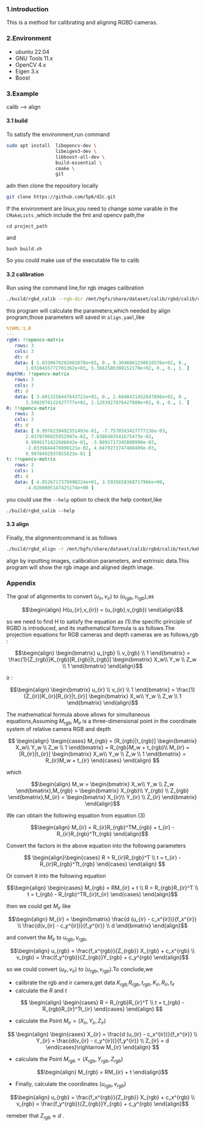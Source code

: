 ### 1.introduction
This is a method for calibrating and aligning RGBD cameras.

### 2.Environment
* ubuntu 22.04
* GNU Tools 11.x
* OpenCV 4.x
* Eigen 3.x
* Boost

### 3.Example
calib  --> align 
#### 3.1 build
To satisfy the environment,run command 
```bash
sudo apt install  libopencv-dev \
                  libeigen3-dev \
                  libboost-all-dev \
                  build-essential \
                  cmake \
                  git
```
adn then clone the repository locally
```bash
git clone https://github.com/5p6/d2c.git
```
If the environment are linux,you need to change some varable in the `CMakeLists` ,which include the fmt and opencv path,the 
```shell
cd project_path
```
and
```shell
bash build.sh
```

So you could make use of the executable file to calib
#### 3.2 calibration
Run using the command line,for rgb images calibration
```bash
./build/rgbd_calib --rgb-dir /mnt/hgfs/share/dataset/calib/rgbd/calib/calib/rgb/ --depth-dir /mnt/hgfs/share/dataset/calib/rgbd/calib/calib/infrared/ -h 6 -w 7 -o . -s 20
```
this program will calculate the parameters,which needed by align program,those parameters will saved in `align.yaml`,like
```yaml
%YAML:1.0
---
rgbK: !!opencv-matrix
   rows: 3
   cols: 3
   dt: d
   data: [ 1.0330670202081678e+03, 0., 9.3046861250618576e+02, 0.,
       1.0310455772701362e+03, 5.3662586300152179e+02, 0., 0., 1. ]
depthK: !!opencv-matrix
   rows: 3
   cols: 3
   dt: d
   data: [ 3.6013258447643722e+02, 0., 2.6048421452847896e+02, 0.,
       3.5982078122427777e+02, 2.1293927876427088e+02, 0., 0., 1. ]
R: !!opencv-matrix
   rows: 3
   cols: 3
   dt: d
   data: [ 9.9976239492351493e-01, -7.7578583427777136e-03,
       2.0370796025952997e-02, 7.8386493541675473e-03,
       9.9996171422686042e-01, -3.8891717345808990e-03,
       -2.0339844470890121e-02, 4.0479271747460499e-03,
       9.9978492937855823e-01 ]
t: !!opencv-matrix
   rows: 3
   cols: 1
   dt: d
   data: [ 4.0526717379990224e+01, 3.5935658368717966e+00,
       -4.0260805147425174e+00 ]
```

you could use the `--help` option to check the help context,like
```shell
./build/rgbd_calib --help
```

#### 3.3 align
Finally, the alignmentcommand is as follows
```bash
./build/rgbd_align -r /mnt/hgfs/share/dataset/calib/rgbd/calib/test/kehu/rgb.png -d /mnt/hgfs/share/dataset/calib/rgbd/calib/test/kehu/depth.png -p ./align.yaml
```
align by inputting images, calibration parameters, and extrinsic data.This program will show the rgb image and aligned depth image.

### Appendix
The goal of alignmentis to convert $(u_{ir},v_{ir})$ to $(u_{rgb},v_{rgb})$,as

$$\begin{align}
  H(u_{ir},v_{ir}) = (u_{rgb},v_{rgb})
\end{align}$$

so we need to find H to satisfy the equation as (1).the specific principle of RGBD is introduced, and its mathematical formula is as follows.The projection equations for RGB cameras and depth cameras are as follows,rgb : 

$$\begin{align}
  \begin{bmatrix}
    u_{rgb} \\ v_{rgb} \\ 1
  \end{bmatrix}  = \frac{1}{Z_{rgb}}K_{rgb}[R_{rgb}|t_{rgb}] \begin{bmatrix}
    X_w\\ Y_w \\ Z_w \\ 1
  \end{bmatrix}
\end{align}$$

ir : 

$$\begin{align}
  \begin{bmatrix}
    u_{ir} \\ v_{ir} \\ 1
  \end{bmatrix}  = \frac{1}{Z_{ir}}K_{ir}[R_{ir}|t_{ir}] \begin{bmatrix}
    X_w\\ Y_w \\ Z_w \\ 1
  \end{bmatrix}
\end{align}$$

The mathematical formula above allows for simultaneous equations,Assuming $M_{rgb},M_{ir}$ is a three-dimensional point in the coordinate system of relative camera RGB and depth

$$
\begin{align}
\begin{cases}
  M_{rgb} =  [R_{rgb}|t_{rgb}] \begin{bmatrix}
    X_w\\ Y_w \\ Z_w \\ 1
  \end{bmatrix} = R_{rgb}M_w + t_{rgb}\\
  M_{ir} = [R_{ir}|t_{ir}] \begin{bmatrix}
    X_w\\ Y_w \\ Z_w \\ 1
  \end{bmatrix} = R_{ir}M_w + t_{ir}
\end{cases}
\end{align}
$$

which

$$\begin{align}
M_w = \begin{bmatrix}
    X_w\\ Y_w \\ Z_w 
    \end{bmatrix},M_{rgb} = \begin{bmatrix}
    X_{rgb}\\ Y_{rgb} \\ Z_{rgb} 
    \end{bmatrix},M_{ir} = \begin{bmatrix}
    X_{ir}\\ Y_{ir} \\ Z_{ir} 
    \end{bmatrix}
\end{align}$$

We can obtain the following equation from equation (3)

$$\begin{align}
  M_{ir} = R_{ir}R_{rgb}^TM_{rgb} + t_{ir} - R_{ir}R_{rgb}^Tt_{rgb}
\end{align}$$

Convert the factors in the above equation into the following parameters

$$
\begin{align}\begin{cases}
  R = R_{ir}R_{rgb}^T \\
  t = t_{ir} - R_{ir}R_{rgb}^Tt_{rgb}
\end{cases}
\end{align}
$$

Or convert it into the following equation

$$\begin{align}
\begin{cases}
  M_{rgb} = RM_{ir} + t \\
  R = R_{rgb}R_{ir}^T \\
  t = t_{rgb} - R_{rgb}^TR_{ir}t_{ir}
\end{cases}
\end{align}$$

then we could get $M_{ir}$ like

$$\begin{align}
  M_{ir} = \begin{bmatrix}
    \frac{d (u_{ir} - c_x^{ir})}{f_x^{ir}} \\ \frac{d(v_{ir} - c_y^{ir})}{f_y^{ir}} \\ d
  \end{bmatrix}
\end{align}$$

and convert the $M_{ir}$ to $u_{rgb},v_{rgb}$,

$$\begin{align}
  u_{rgb} =  \frac{f_x^{rgb}}{Z_{rgb}} X_{rgb} + c_x^{rgb} \\
  v_{rgb} = \frac{f_y^{rgb}}{Z_{rgb}}Y_{rgb} + c_y^{rgb}
\end{align}$$

so we could convert  $(u_{ir},v_{ir})$ to $(u_{rgb},v_{rgb})$.To conclude,we 
* calibrate the rgb and ir camera,get data $K_{rgb,}R_{rgb},t_{rgb},K_{ir},R_{ir},t_{ir}$
* calculate the  $R$ and $t$

$$
\begin{align}
\begin{cases}
  R = R_{rgb}R_{ir}^T \\
  t = t_{rgb} - R_{rgb}R_{ir}^Tt_{ir}
\end{cases}
\end{align}
$$

* calculate the Point $M_{ir} = (X_{ir},Y_{ir},Z_{ir})$

$$
\begin{align}
\begin{cases}
  X_{ir} = \frac{d (u_{ir} - c_x^{ir})}{f_x^{ir}} \\ 
  Y_{ir} = \frac{d(v_{ir} - c_y^{ir})}{f_y^{ir}} \\ 
  Z_{ir} = d
\end{cases}\rightarrow M_{ir} \end{align} $$

* calculate the Point $M_{rgb} = (X_{rgb},Y_{rgb},Z_{rgb})$
 
$$\begin{align}
  M_{rgb} = RM_{ir} + t
\end{align}$$
* Finally, calculate the coordinates $(u_{rgb},v_{rgb})$

$$\begin{align}
  u_{rgb} =  \frac{f_x^{rgb}}{Z_{rgb}} X_{rgb} + c_x^{rgb} \\
  v_{rgb} = \frac{f_y^{rgb}}{Z_{rgb}}Y_{rgb} + c_y^{rgb}
\end{align}$$

remeber that $Z_{rgb} \approx d$ .
